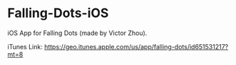 # Falling-Dots-iOS
iOS App for Falling Dots (made by Victor Zhou).

iTunes Link: https://geo.itunes.apple.com/us/app/falling-dots/id651531217?mt=8
